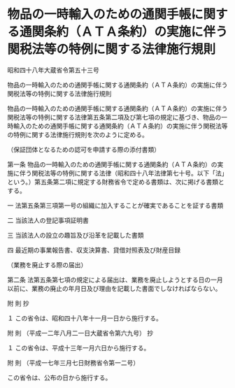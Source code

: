 # 物品の一時輸入のための通関手帳に関する通関条約（ＡＴＡ条約）の実施に伴う関税法等の特例に関する法律施行規則

昭和四十八年大蔵省令第五十三号

物品の一時輸入のための通関手帳に関する通関条約（ＡＴＡ条約）の実施に伴う関税法等の特例に関する法律施行規則

物品の一時輸入のための通関手帳に関する通関条約（ＡＴＡ条約）の実施に伴う関税法等の特例に関する法律第五条第二項及び第七項の規定に基づき、物品の一時輸入のための通関手帳に関する通関条約（ＡＴＡ条約）の実施に伴う関税法等の特例に関する法律施行規則を次のように定める。

（保証団体となるための認可を申請する際の添付書類）

第一条 物品の一時輸入のための通関手帳に関する通関条約（ＡＴＡ条約）の実施に伴う関税法等の特例に関する法律（昭和四十八年法律第七十号。以下「法」という。）第五条第二項に規定する財務省令で定める書類は、次に掲げる書類とする。

一 法第五条第三項第一号の組織に加入することが確実であることを証する書類

二 当該法人の登記事項証明書

三 当該法人の設立の趣旨及び沿革を記載した書類

四 最近期の事業報告書、収支決算書、貸借対照表及び財産目録

（業務を廃止する際の届出）

第二条 法第五条第七項の規定による届出は、業務を廃止しようとする日の一月以前に、業務の廃止の年月日及び理由を記載した書面でしなければならない。

附 則 抄

１ この省令は、昭和四十八年十一月一日から施行する。

附 則 （平成一二年八月二一日大蔵省令第六九号） 抄

１ この省令は、平成十三年一月六日から施行する。

附 則 （平成一七年三月七日財務省令第一二号）

この省令は、公布の日から施行する。
